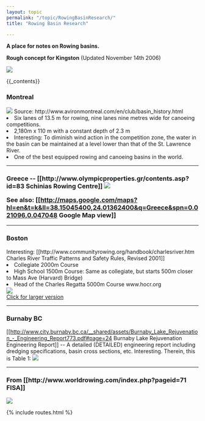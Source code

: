 ```yaml
---
layout: topic
permalink: "/topic/RowingBasinResearch/"
title: "Rowing Basin Research"

---
```


<b>A place for notes on Rowing basins.</b>

<b>Rough concept for Kingston</b> (Updated November 14th 2006)

<img src="http://k7waterfront.org/Images/RowingCourseInnerHarbour01.jpg">


{{_contents}}

<h3>Montreal</h3>
<img src="http://www.avironmontreal.com/common/images/club/Olympic_Bassin_view_250.jpg" class="floatright histphotowrap">
Source:   http://www.avironmontreal.com/en/club/basin_history.html
<li> Six lanes of 13.5 m for rowing, nine lanes nine metres wide for canoeing competitions.
<li> 2,180m x 110 m with a constant depth of 2.3 m
<li> Interesting: To diminish wind action in the competition zone, the water in the basin can be maintained at a level lower than that of the St. Lawrence River.
<li> One of the best equipped rowing and canoeing basins in the world.


<hr class="clearboth">

<h3>Greece -- [[http://www.olympicproperties.gr/contents.asp?id=83 Schinias Rowing Centre]]
<img src="http://www.olympicproperties.gr/olympicproperties/imageupload/sxinias_front_02.jpg" class="histphotowrap">

See also: [[http://maps.google.com/maps?hl=en&t=k&ll=38.15045400,24.01362400&q=Greece&spn=0.021096,0.047048 Google Map view]]

<hr class="clearboth">


<h3>Boston</h3>
Interesting: [[http://www.communityrowing.org/handbook/charlesriver.htm Charles River Traffic Patterns and Safety Rules, Revised 2001]]
<li> Collegiate 2000m Course
<li> High School 1500m Course: Same as collegiate, but starts 500m closer to Mass Ave (Harvard) Bridge)
<li> Head of the Charles Regatta 5000m Course www.hocr.org

<div class="photowrap"><a href="http://www.hocr.org/pdf/06course.pdf"><img src="http://k7waterfront.org/Images/CharlesRiverRowing600.jpg"><br><span class="phototext">Click for larger version</a></div>

<hr class="clearboth">

<h3>Burnaby BC</h3>

[[http://www.city.burnaby.bc.ca/__shared/assets/Burnaby_Lake_Rejuvenation_-_Engineering_Report773.pdf#page=24 Burnaby Lake Rejuvenation Engineering Report]] -- A detailed (DETAILED) engineering report including dredging specifications, basin cross sections, etc.  Interesting.  Therein, this is Table 1:
<img src="http://k7waterfront.org/Images/BurnabyRowingTable1.jpg">

<hr class="clearboth">

<h3>From [[http://www.worldrowing.com/index.php?pageid=71 FISA]]</h3>
<a href="http://www.worldrowing.com/index.php?pageid=71"><img src="http://k7waterfront.org/Images/FISARulesOfRacing.jpg"></a>

{% include routes.html %}
